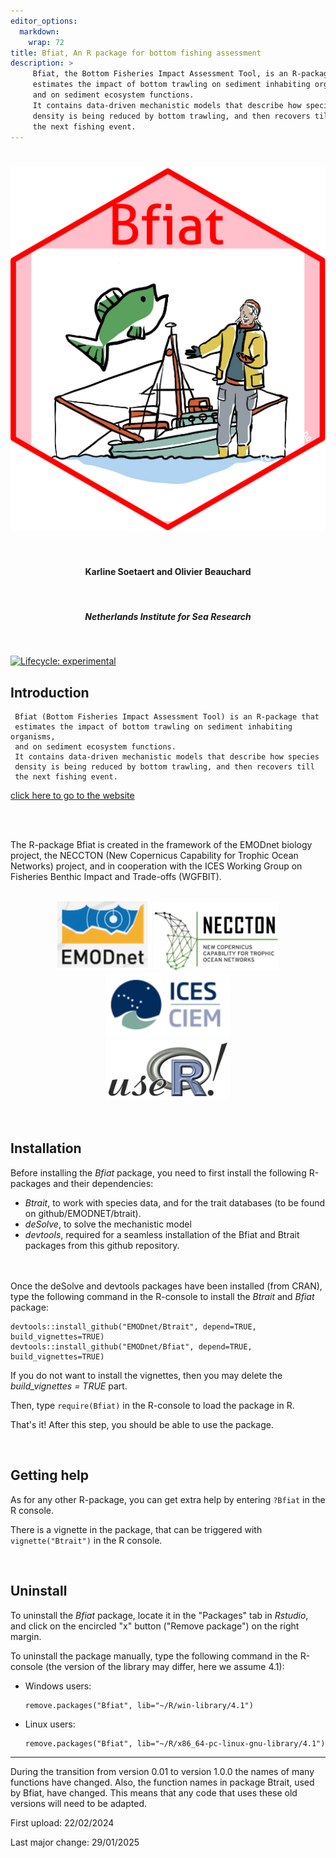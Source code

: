```yaml
---
editor_options: 
  markdown: 
    wrap: 72
title: Bfiat, An R package for bottom fishing assessment
description: >
     Bfiat, the Bottom Fisheries Impact Assessment Tool, is an R-package that 
     estimates the impact of bottom trawling on sediment inhabiting organisms, 
     and on sediment ecosystem functions. 
     It contains data-driven mechanistic models that describe how species 
     density is being reduced by bottom trawling, and then recovers till 
     the next fishing event. 
---
```


# <img src="man/figures/Logo_hex.png" align="center" alt="Bfiat"/>

<center>

<br>

<h4>Karline Soetaert and Olivier Beauchard</h4>

<br>

<h5>Netherlands Institute for Sea Research</h5>

<br>

</center>

 <!-- badges: start -->
  [![Lifecycle: experimental](https://img.shields.io/badge/lifecycle-experimental-orange.svg)](https://lifecycle.r-lib.org/articles/stages.html#experimental)
  <!-- badges: end -->

## Introduction

```         
 Bfiat (Bottom Fisheries Impact Assessment Tool) is an R-package that 
 estimates the impact of bottom trawling on sediment inhabiting organisms, 
 and on sediment ecosystem functions. 
 It contains data-driven mechanistic models that describe how species 
 density is being reduced by bottom trawling, and then recovers till 
 the next fishing event. 
```

[click here to go to the website](https://EMODnet.github.io/Bfiat/)

<br>

<br> The R-package Bfiat is created in the framework of the EMODnet
biology project, the NECCTON (New Copernicus Capability for Trophic
Ocean Networks) project, and in cooperation with the ICES Working Group
on Fisheries Benthic Impact and Trade-offs (WGFBIT).

<center><br> <img src="man/figures/EMODnet.png" width="150"/>
<img src="man/figures/NECCTON.png" width="200"/>
<img src="man/figures/ICES.png" width="200"/> <br>
<img src="man/figures/useR-logo.png" width="200"/></center>

<br>

<br>

## Installation

Before installing the *Bfiat* package, you need to first install the
following R-packages and their dependencies:

-   *Btrait*, to work with species data, and for the trait databases (to
    be found on github/EMODNET/btrait).
-   *deSolve*, to solve the mechanistic model
-   *devtools*, required for a seamless installation of the Bfiat and
    Btrait packages from this github repository.

<br><br> Once the deSolve and devtools packages have been installed
(from CRAN), type the following command in the R-console to install the
*Btrait* and *Bfiat* package:

```         
devtools::install_github("EMODnet/Btrait", depend=TRUE, build_vignettes=TRUE)
devtools::install_github("EMODnet/Bfiat", depend=TRUE, build_vignettes=TRUE)
```

If you do not want to install the vignettes, then you may delete the
*build_vignettes = TRUE* part.

Then, type `require(Bfiat)` in the R-console to load the package in R.

That's it! After this step, you should be able to use the package.

<br>

## Getting help

As for any other R-package, you can get extra help by entering `?Bfiat`
in the R console.

There is a vignette in the package, that can be triggered with
`vignette("Btrait")` in the R console.

<br>

## Uninstall

To uninstall the *Bfiat* package, locate it in the "Packages" tab in
*Rstudio*, and click on the encircled "x" button ("Remove package") on
the right margin.

To uninstall the package manually, type the following command in the
R-console (the version of the library may differ, here we assume 4.1):

-   Windows users:

    ```         
    remove.packages("Bfiat", lib="~/R/win-library/4.1")
    ```

-   Linux users:

    ```         
    remove.packages("Bfiat", lib="~/R/x86_64-pc-linux-gnu-library/4.1")
    ```

------------------------------------------------------------------------

During the transition from version 0.01 to version 1.0.0 the names of
many functions have changed. Also, the function names in package Btrait,
used by Bfiat, have changed. This means that any code that uses these
old versions will need to be adapted.

First upload: 22/02/2024

Last major change: 29/01/2025
